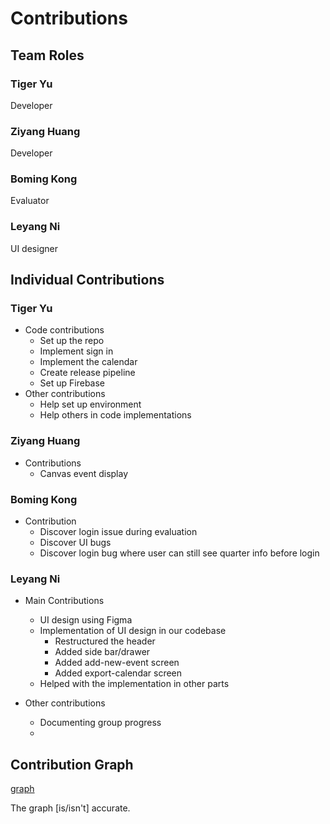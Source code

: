 # Contributions
## Team Roles
### Tiger Yu
Developer

### Ziyang Huang
Developer

### Boming Kong
Evaluator


### Leyang Ni
UI designer



## Individual Contributions

### Tiger Yu

- Code contributions
  - Set up the repo
  - Implement sign in
  - Implement the calendar
  - Create release pipeline
  - Set up Firebase
- Other contributions
  - Help set up environment
  - Help others in code implementations

### Ziyang Huang
- Contributions
  - Canvas event display

### Boming Kong
- Contribution
  - Discover login issue during evaluation
  - Discover UI bugs
  - Discover login bug where user can still see quarter info before login

### Leyang Ni
- Main Contributions
  - UI design using Figma
  - Implementation of UI design in our codebase
    - Restructured the header
    - Added side bar/drawer
    - Added add-new-event screen
    - Added export-calendar screen
  - Helped with the implementation in other parts
  
- Other contributions
  - Documenting group progress
  - 

## Contribution Graph

[graph](https://github.com/ucsb-cs184-f24/team16/graphs/contributors)

The graph [is/isn't] accurate.
